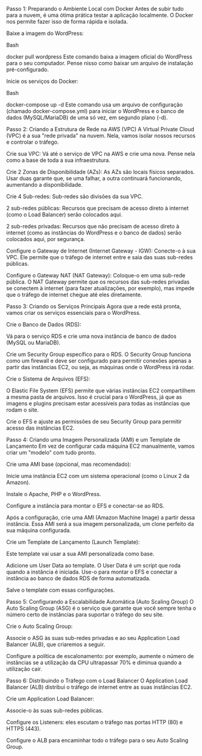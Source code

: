 Passo 1: Preparando o Ambiente Local com Docker
Antes de subir tudo para a nuvem, é uma ótima prática testar a aplicação localmente. O Docker nos permite fazer isso de forma rápida e isolada.

Baixe a imagem do WordPress:

Bash

docker pull wordpress
Este comando baixa a imagem oficial do WordPress para o seu computador. Pense nisso como baixar um arquivo de instalação pré-configurado.

Inicie os serviços do Docker:

Bash

docker-compose up -d
Este comando usa um arquivo de configuração (chamado docker-compose.yml) para iniciar o WordPress e o banco de dados (MySQL/MariaDB) de uma só vez, em segundo plano (-d).

Passo 2: Criando a Estrutura de Rede na AWS (VPC)
A Virtual Private Cloud (VPC) é a sua "rede privada" na nuvem. Nela, vamos isolar nossos recursos e controlar o tráfego.

Crie sua VPC: Vá até o serviço de VPC na AWS e crie uma nova. Pense nela como a base de toda a sua infraestrutura.

Crie 2 Zonas de Disponibilidade (AZs): As AZs são locais físicos separados. Usar duas garante que, se uma falhar, a outra continuará funcionando, aumentando a disponibilidade.

Crie 4 Sub-redes: Sub-redes são divisões da sua VPC.

2 sub-redes públicas: Recursos que precisam de acesso direto à internet (como o Load Balancer) serão colocados aqui.

2 sub-redes privadas: Recursos que não precisam de acesso direto à internet (como as instâncias do WordPress e o banco de dados) serão colocados aqui, por segurança.

Configure o Gateway de Internet (Internet Gateway - IGW): Conecte-o à sua VPC. Ele permite que o tráfego de internet entre e saia das suas sub-redes públicas.

Configure o Gateway NAT (NAT Gateway): Coloque-o em uma sub-rede pública. O NAT Gateway permite que os recursos das sub-redes privadas se conectem à internet (para fazer atualizações, por exemplo), mas impede que o tráfego de internet chegue até eles diretamente.

Passo 3: Criando os Serviços Principais
Agora que a rede está pronta, vamos criar os serviços essenciais para o WordPress.

Crie o Banco de Dados (RDS):

Vá para o serviço RDS e crie uma nova instância de banco de dados (MySQL ou MariaDB).

Crie um Security Group específico para o RDS. O Security Group funciona como um firewall e deve ser configurado para permitir conexões apenas a partir das instâncias EC2, ou seja, as máquinas onde o WordPress irá rodar.

Crie o Sistema de Arquivos (EFS):

O Elastic File System (EFS) permite que várias instâncias EC2 compartilhem a mesma pasta de arquivos. Isso é crucial para o WordPress, já que as imagens e plugins precisam estar acessíveis para todas as instâncias que rodam o site.

Crie o EFS e ajuste as permissões de seu Security Group para permitir acesso das instâncias EC2.

Passo 4: Criando uma Imagem Personalizada (AMI) e um Template de Lançamento
Em vez de configurar cada máquina EC2 manualmente, vamos criar um "modelo" com tudo pronto.

Crie uma AMI base (opcional, mas recomendado):

Inicie uma instância EC2 com um sistema operacional (como o Linux 2 da Amazon).

Instale o Apache, PHP e o WordPress.

Configure a instância para montar o EFS e conectar-se ao RDS.

Após a configuração, crie uma AMI (Amazon Machine Image) a partir dessa instância. Essa AMI será a sua imagem personalizada, um clone perfeito da sua máquina configurada.

Crie um Template de Lançamento (Launch Template):

Este template vai usar a sua AMI personalizada como base.

Adicione um User Data ao template. O User Data é um script que roda quando a instância é iniciada. Use-o para montar o EFS e conectar a instância ao banco de dados RDS de forma automatizada.

Salve o template com essas configurações.

Passo 5: Configurando a Escalabilidade Automática (Auto Scaling Group)
O Auto Scaling Group (ASG) é o serviço que garante que você sempre tenha o número certo de instâncias para suportar o tráfego do seu site.

Crie o Auto Scaling Group:

Associe o ASG às suas sub-redes privadas e ao seu Application Load Balancer (ALB), que criaremos a seguir.

Configure a política de escalonamento: por exemplo, aumente o número de instâncias se a utilização da CPU ultrapassar 70% e diminua quando a utilização cair.

Passo 6: Distribuindo o Tráfego com o Load Balancer
O Application Load Balancer (ALB) distribui o tráfego de internet entre as suas instâncias EC2.

Crie um Application Load Balancer:

Associe-o às suas sub-redes públicas.

Configure os Listeners: eles escutam o tráfego nas portas HTTP (80) e HTTPS (443).

Configure o ALB para encaminhar todo o tráfego para o seu Auto Scaling Group.
